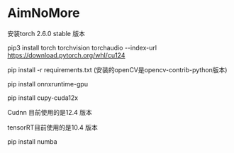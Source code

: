 # AimNoMore

安装torch 2.6.0 stable 版本

pip3 install torch torchvision torchaudio --index-url https://download.pytorch.org/whl/cu124

pip install -r requirements.txt (安装的openCV是opencv-contrib-python版本)


pip install onnxruntime-gpu

pip install cupy-cuda12x

Cudnn 目前使用的是12.4 版本

tensorRT目前使用的是10.4 版本


pip install numba
